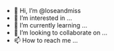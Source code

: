 - 👋 Hi, I’m @loseandmiss
- 👀 I’m interested in ...
- 🌱 I’m currently learning ...
- 💞️ I’m looking to collaborate on ...
- 📫 How to reach me ...

<!---
loseandmiss/loseandmiss is a ✨ special ✨ repository because its `README.md` (this file) appears on your GitHub profile.
You can click the Preview link to take a look at your changes.
--->
